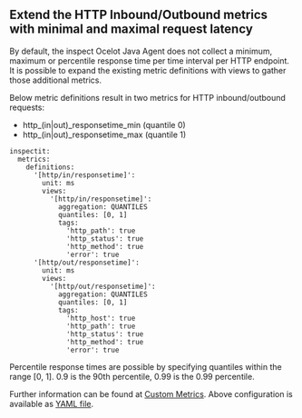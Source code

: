 ## Extend the HTTP Inbound/Outbound metrics with minimal and maximal request latency

By default, the inspect Ocelot Java Agent does not collect a minimum, maximum or percentile response time per time interval per HTTP endpoint. It is possible to expand the existing metric definitions with views to gather those additional metrics.

Below metric definitions result in two metrics for HTTP inbound/outbound requests:
* http_(in|out)_responsetime_min (quantile 0)
* http_(in|out)_responsetime_max (quantile 1)

```
inspectit:
  metrics:
    definitions:
      '[http/in/responsetime]':
        unit: ms
        views:
          '[http/in/responsetime]':
            aggregation: QUANTILES
            quantiles: [0, 1]
            tags: 
              'http_path': true
              'http_status': true
              'http_method': true
              'error': true
      '[http/out/responsetime]':
        unit: ms
        views:
          '[http/out/responsetime]':
            aggregation: QUANTILES
            quantiles: [0, 1]
            tags:
              'http_host': true
              'http_path': true
              'http_status': true
              'http_method': true
              'error': true
```

Percentile response times are possible by specifying quantiles within the range [0, 1]. 0.9 is the 90th percentile, 0.99 is the 0.99 percentile.

Further information can be found at [Custom Metrics](https://inspectit.github.io/inspectit-ocelot/docs/metrics/custom-metrics). Above configuration is available as [YAML file](http-metrics-min-max.yml).

